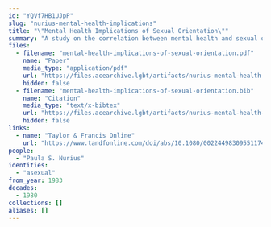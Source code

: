 ```yaml
---
id: "YQVf7HB1UJpP"
slug: "nurius-mental-health-implications"
title: "\"Mental Health Implications of Sexual Orientation\""
summary: "A study on the correlation between mental health and sexual orientation which includes asexual people as a sample group"
files:
  - filename: "mental-health-implications-of-sexual-orientation.pdf"
    name: "Paper"
    media_type: "application/pdf"
    url: "https://files.acearchive.lgbt/artifacts/nurius-mental-health-implications/mental-health-implications-of-sexual-orientation.pdf"
    hidden: false
  - filename: "mental-health-implications-of-sexual-orientation.bib"
    name: "Citation"
    media_type: "text/x-bibtex"
    url: "https://files.acearchive.lgbt/artifacts/nurius-mental-health-implications/mental-health-implications-of-sexual-orientation.bib"
    hidden: false
links:
  - name: "Taylor & Francis Online"
    url: "https://www.tandfonline.com/doi/abs/10.1080/00224498309551174"
people:
  - "Paula S. Nurius"
identities:
  - "asexual"
from_year: 1983
decades:
  - 1980
collections: []
aliases: []
---
```

